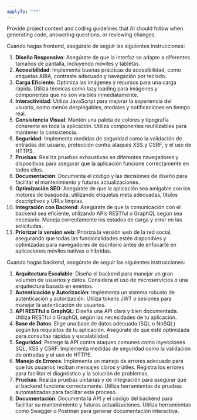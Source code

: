 ```yaml
---
applyTo: "**"
---
```


Provide project context and coding guidelines that AI should follow when generating code, answering questions, or reviewing changes.

Cuando hagas frontend, asegúrate de seguir las siguientes instrucciones:

1. **Diseño Responsivo**: Asegúrate de que la interfaz se adapte a diferentes tamaños de pantalla, incluyendo móviles y tabletas.
2. **Accesibilidad**: Implementa buenas prácticas de accesibilidad, como etiquetas ARIA, contraste adecuado y navegación por teclado.
3. **Carga Eficiente**: Optimiza las imágenes y recursos para una carga rápida. Utiliza técnicas como lazy loading para imágenes y componentes que no son visibles inmediatamente.
4. **Interactividad**: Utiliza JavaScript para mejorar la experiencia del usuario, como menús desplegables, modales y notificaciones en tiempo real.
5. **Consistencia Visual**: Mantén una paleta de colores y tipografía coherente en toda la aplicación. Utiliza componentes reutilizables para mantener la consistencia.
6. **Seguridad**: Implementa medidas de seguridad como la validación de entradas del usuario, protección contra ataques XSS y CSRF, y el uso de HTTPS.
7. **Pruebas**: Realiza pruebas exhaustivas en diferentes navegadores y dispositivos para asegurar que la aplicación funcione correctamente en todos ellos.
8. **Documentación**: Documenta el código y las decisiones de diseño para facilitar el mantenimiento y futuras actualizaciones.
9. **Optimización SEO**: Asegúrate de que la aplicación sea amigable con los motores de búsqueda, utilizando etiquetas meta adecuadas, títulos descriptivos y URLs limpias.
10. **Integración con Backend**: Asegúrate de que la comunicación con el backend sea eficiente, utilizando APIs RESTful o GraphQL según sea necesario. Maneja correctamente los estados de carga y error en las solicitudes.
11. **Priorizar la version web**: Prioriza la versión web de la red social, asegurando que todas las funcionalidades estén disponibles y optimizadas para navegadores de escritorio antes de enfocarte en aplicaciones móviles nativas o híbridas.

Cuando hagas backend, asegúrate de seguir las siguientes instrucciones:

1. **Arquitectura Escalable**: Diseña el backend para manejar un gran volumen de usuarios y datos. Considera el uso de microservicios o una arquitectura basada en eventos.
2. **Autenticación y Autorización**: Implementa un sistema robusto de autenticación y autorización. Utiliza tokens JWT o sesiones para manejar la autenticación de usuarios.
3. **API RESTful o GraphQL**: Diseña una API clara y bien documentada. Utiliza RESTful o GraphQL según las necesidades de tu aplicación.
4. **Base de Datos**: Elige una base de datos adecuada (SQL o NoSQL) según los requisitos de tu aplicación. Asegúrate de que esté optimizada para consultas rápidas y escalabilidad.
5. **Seguridad**: Protege la API contra ataques comunes como inyecciones SQL, XSS y CSRF. Implementa medidas de seguridad como la validación de entradas y el uso de HTTPS.
6. **Manejo de Errores**: Implementa un manejo de errores adecuado para que los usuarios reciban mensajes claros y útiles. Registra los errores para facilitar el diagnóstico y la solución de problemas.
7. **Pruebas**: Realiza pruebas unitarias y de integración para asegurar que el backend funcione correctamente. Utiliza herramientas de pruebas automatizadas para facilitar este proceso.
8. **Documentación**: Documenta la API y el código del backend para facilitar su mantenimiento y futuras actualizaciones. Utiliza herramientas como Swagger o Postman para generar documentación interactiva.

